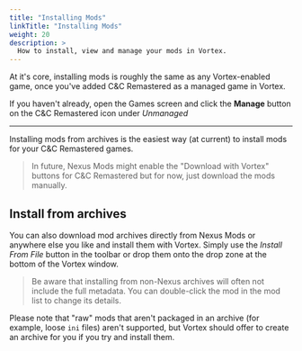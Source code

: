 ```yaml
---
title: "Installing Mods"
linkTitle: "Installing Mods"
weight: 20
description: >
  How to install, view and manage your mods in Vortex.
---
```


At it's core, installing mods is roughly the same as any Vortex-enabled game, once you've added C&C Remastered as a managed game in Vortex.

If you haven't already, open the Games screen and click the **Manage** button on the C&C Remastered icon under *Unmanaged*

---

Installing mods from archives is the easiest way (at current) to install mods for your C&C Remastered games.

> In future, Nexus Mods might enable the "Download with Vortex" buttons for C&C Remastered but for now, just download the mods manually.

## Install from archives

You can also download mod archives directly from Nexus Mods or anywhere else you like and install them with Vortex. Simply use the *Install From File* button in the toolbar or drop them onto the drop zone at the bottom of the Vortex window.

> Be aware that installing from non-Nexus archives will often not include the full metadata. You can double-click the mod in the mod list to change its details.

Please note that "raw" mods that aren't packaged in an archive (for example, loose `ini` files) aren't supported, but Vortex should offer to create an archive for you if you try and install them.